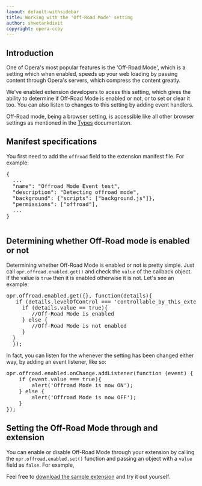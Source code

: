 ```yaml
---
layout: default-withsidebar
title: Working with the 'Off-Road Mode' setting
author: shwetankdixit
copyright: opera-ccby
---
```


## Introduction

One of Opera's most popular features is the 'Off-Road Mode', which is a setting which when enabled, speeds up your web loading by passing content through Opera's servers, which compress the content greatly. 

We've enabled extension developers to acess this setting, which gives the ability to determine if Off-Road Mode is enabled or not, or to set or clear it too. You can also listen to changes to this setting by adding event handlers.

Off-Road mode, being a browser setting, is accessible like all other browser settings as mentioned in the [Types](types.html) documentaton.

## Manifest specifications

You first need to add the `offroad` field to the extension manifest file. For example:

<pre class="prettyprint">{
  ...
  "name": "Offroad Mode Event test",
  "description": "Detecting offroad mode",
  "background": {"scripts": ["background.js"]},
  "permissions": ["offroad"],
  ...
}
 </pre>
 

## Determining whether Off-Road mode is enabled or not
Determining whether Off-Road Mode is enabled or not is pretty simple. Just call `opr.offroad.enabled.get()` and check the `value` of the callback object. If the value is `true` then it is enabled otherwise it is not. Let's see an example:


<pre class="prettyprint">opr.offroad.enabled.get({}, function(details){
   if (details.levelOfControl === 'controllable_by_this_extension' || details.levelOfControl === 'controlled_by_this_extension'){
     if (details.value == true){
     	//Off-Road Mode is enabled
     } else {
     	//Off-Road Mode is not enabled
     }  
  }
  });</pre>

In fact, you can listen for the whenever the setting has been changed either way, by adding an event listener, like so:

<pre class="prettyprint">opr.offroad.enabled.onChange.addListener(function (event) {
	if (event.value === true){
		alert('Offroad Mode is now ON');
	} else {
		alert('Offroad Mode is now OFF');
	}
});</pre>


## Setting the Off-Road Mode through and extension
You can enable or disable Off-Road Mode through your extension by calling the `opr.offroad.enabled.set()` function and passing an object with a `value` field as `false`. For example,

Feel free to [download the sample extension](samples/offroad.nex) and try it out yourself.
  


